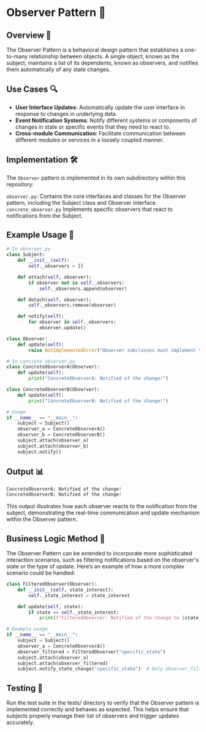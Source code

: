 # Observer Pattern 📡

## Overview 📖
The Observer Pattern is a behavioral design pattern that establishes a one-to-many relationship between objects. A single object, known as the subject, maintains a list of its dependents, known as observers, and notifies them automatically of any state changes.

## Use Cases 🔍
- **User Interface Updates**: Automatically update the user interface in response to changes in underlying data.
- **Event Notification Systems**: Notify different systems or components of changes in state or specific events that they need to react to.
- **Cross-module Communication**: Facilitate communication between different modules or services in a loosely coupled manner.

## Implementation 🛠️
The `Observer` pattern is implemented in its own subdirectory within this repository:

`observer.py`: Contains the core interfaces and classes for the Observer pattern, including the Subject class and Observer interface.
`concrete_observer.py` Implements specific observers that react to notifications from the Subject.

## Example Usage 📝
```python
# In observer.py
class Subject:
    def __init__(self):
        self._observers = []

    def attach(self, observer):
        if observer not in self._observers:
            self._observers.append(observer)

    def detach(self, observer):
        self._observers.remove(observer)

    def notify(self):
        for observer in self._observers:
            observer.update()

class Observer:
    def update(self):
        raise NotImplementedError("Observer subclasses must implement this method.")

# In concrete_observer.py
class ConcreteObserverA(Observer):
    def update(self):
        print("ConcreteObserverA: Notified of the change!")

class ConcreteObserverB(Observer):
    def update(self):
        print("ConcreteObserverB: Notified of the change!")

# Usage
if __name__ == "__main__":
    subject = Subject()
    observer_a = ConcreteObserverA()
    observer_b = ConcreteObserverB()
    subject.attach(observer_a)
    subject.attach(observer_b)
    subject.notify()

```
## Output 📊
```python
ConcreteObserverA: Notified of the change!
ConcreteObserverB: Notified of the change!
```
This output illustrates how each observer reacts to the notification from the subject, demonstrating the real-time communication and update mechanism within the Observer pattern.

## Business Logic Method 🧠

The Observer Pattern can be extended to incorporate more sophisticated interaction scenarios, such as filtering notifications based on the observer's state or the type of update. Here’s an example of how a more complex scenario could be handled:

```python
class FilteredObserver(Observer):
    def __init__(self, state_interest):
        self._state_interest = state_interest

    def update(self, state):
        if state == self._state_interest:
            print(f"FilteredObserver: Notified of the change to {state} state!")

# Example usage
if __name__ == "__main__":
    subject = Subject()
    observer_a = ConcreteObserverA()
    observer_filtered = FilteredObserver("specific_state")
    subject.attach(observer_a)
    subject.attach(observer_filtered)
    subject.notify_state_change("specific_state")  # Only observer_filtered responds.

```

## Testing 🧪
Run the test suite in the tests/ directory to verify that the Observer pattern is implemented correctly and behaves as expected. This helps ensure that subjects properly manage their list of observers and trigger updates accurately.